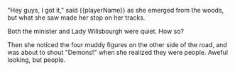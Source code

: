 "Hey guys, I got it," said {{playerName}} as she emerged from the woods, but what she saw made her stop on her tracks.

Both the minister and Lady Willsbourgh were quiet. How so?

Then she noticed the four muddy figures on the other side of the road, and was about to shout "Demons!" when she realized they were people. Aweful looking, but people.
